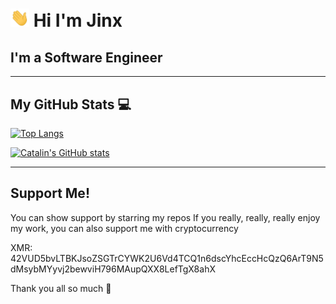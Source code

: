 # <img src="https://raw.githubusercontent.com/ABSphreak/ABSphreak/master/gifs/Hi.gif" width="30px"> Hi I'm Jinx

## I'm a Software Engineer

---

## My GitHub Stats 💻

[![Top Langs](https://github-readme-stats.vercel.app/api/top-langs/?username=jinx420&hide=java,html,css&theme=dracula)](https://github.com/anuraghazra/github-readme-stats)

[![Catalin's GitHub stats](https://github-readme-stats.vercel.app/api?username=jinx420&theme=dracula)](https://github.com/anuraghazra/github-readme-stats)

---

## Support Me!
You can show support by starring my repos
If you really, really, really enjoy my work, you can also support me with cryptocurrency

XMR:
42VUD5bvLTBKJsoZSGTrCYWK2U6Vd4TCQ1n6dscYhcEccHcQzQ6ArT9N5dMsybMYyvj2bewviH796MAupQXX8LefTgX8ahX

Thank you all so much 🙏
